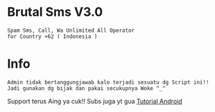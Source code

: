 # Brutal Sms V3.0
```
Spam Sms, Call, Wa Unlimited All Operator
for Country +62 ( Indonesia )
```
# Info
```
Admin tidak bertanggungjawab kalo terjadi sesuatu dg Script ini!!
Jadi gunakan dg bijak dan pakai secukupnya Woke ^_^
```
Support terus Aing ya cuk!!
Subs juga yt gua [Tutorial Android](https://www.youtube.com/channel/UCLRXFyMN0L8yH9F-xxOd7Og)

